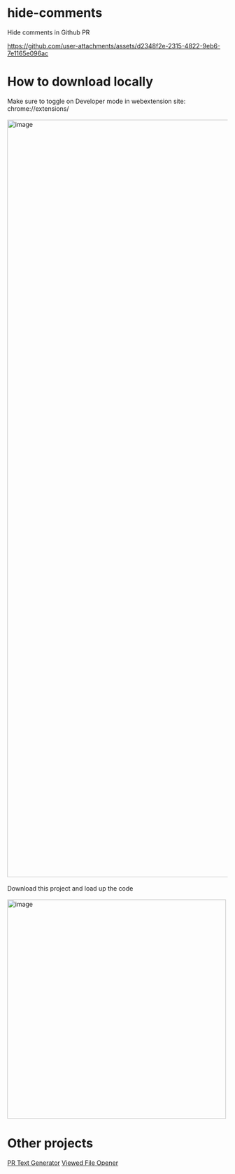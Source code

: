 # hide-comments

Hide comments in Github PR

https://github.com/user-attachments/assets/d2348f2e-2315-4822-9eb6-7e1165e096ac

# How to download locally

Make sure to toggle on Developer mode in webextension site: chrome://extensions/
<br><br>
<img width="1728" alt="image" src="https://github.com/user-attachments/assets/e3c2b61d-d949-4fde-a9f1-8c611b414e08" />
<br><br>
Download this project and load up the code
<br><br>
<img width="500" alt="image" src="https://github.com/user-attachments/assets/e1db5fde-dc6c-4edc-a0f9-d309458f2d80" />

# Other projects
[PR Text Generator](https://github.com/vildeHagt/pr-text-generator)
[Viewed File Opener](https://github.com/vildeHagt/viewed-file-opener)
